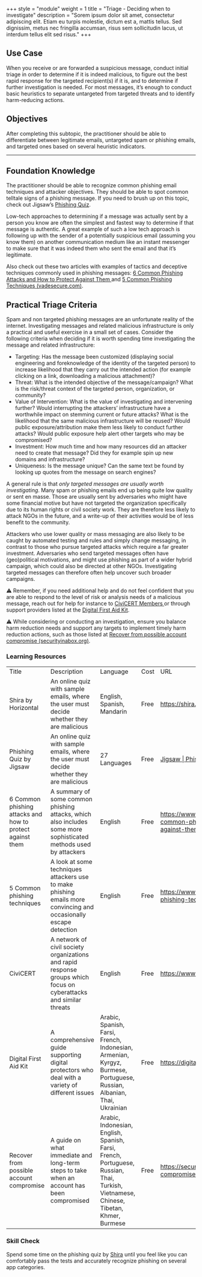 +++
style = "module"
weight = 1
title = "Triage - Deciding when to investigate"
description = "Sorem ipsum dolor sit amet, consectetur adipiscing elit. Etiam eu turpis molestie, dictum est a, mattis tellus. Sed dignissim, metus nec fringilla accumsan, risus sem sollicitudin lacus, ut interdum tellus elit sed risus."
+++

## Use Case

When you receive or are forwarded a suspicious message, conduct initial triage in order to determine if it is indeed malicious, to figure out the best rapid response for the targeted recipient(s) if it is, and to determine if further investigation is needed. For most messages, it’s enough to conduct basic heuristics to separate untargeted from targeted threats and to identify harm-reducing actions.

## Objectives

After completing this subtopic, the practitioner should be able to differentiate between legitimate emails, untargeted spam or phishing emails, and targeted ones based on several heuristic indicators.

---

## Foundation Knowledge

The practitioner should be able to recognize common phishing email techniques and attacker objectives. They should be able to spot common telltale signs of a phishing message. If you need to brush up on this topic, check out Jigsaw’s [Phishing Quiz](https://phishingquiz.withgoogle.com/).

Low-tech approaches to determining if a message was actually sent by a person you know are often the simplest and fastest way to determine if that message is authentic. A great example of such a low tech approach is following up with the sender of a potentially suspicious email (assuming you know them) on another communication medium like an instant messenger to make sure that it was indeed them who sent the email and that it’s legitimate.

Also check out these two articles with examples of tactics and deceptive techniques commonly used in phishing messages: [6 Common Phishing Attacks and How to Protect Against Them ](https://www.tripwire.com/state-of-security/6-common-phishing-attacks-and-how-to-protect-against-them)and [5 Common Phishing Techniques (vadesecure.com)](https://www.vadesecure.com/en/blog/5-common-phishing-techniques).

## Practical Triage Criteria

Spam and non targeted phishing messages are an unfortunate reality of the internet. Investigating messages and related malicious infrastructure is only a practical and useful exercise in a small set of cases. Consider the following criteria when deciding if it is worth spending time investigating the message and related infrastructure:

- Targeting: Has the message been customized (displaying social engineering and foreknowledge of the identity of the targeted person) to increase likelihood that they carry out the intended action (for example clicking on a link, downloading a malicious attachment)?
- Threat: What is the intended objective of the message/campaign? What is the risk/threat context of the targeted person, organization, or community?
- Value of Intervention: What is the value of investigating and intervening further? Would interrupting the attackers’ infrastructure have a worthwhile impact on stemming current or future attacks? What is the likelihood that the same malicious infrastructure will be reused? Would public exposure/attribution make them less likely to conduct further attacks? Would public exposure help alert other targets who may be compromised?
- Investment: How much time and how many resources did an attacker need to create that message? Did they for example spin up new domains and infrastructure?
- Uniqueness: Is the message unique? Can the same text be found by looking up quotes from the message on search engines?

A general rule is that _only targeted messages are usually worth investigating_. Many spam or phishing emails end up being quite low quality or sent en masse. Those are usually sent by adversaries who might have some financial motive but have not targeted the organization specifically due to its human rights or civil society work. They are therefore less likely to attack NGOs in the future, and a write-up of their activities would be of less benefit to the community.

Attackers who use lower quality or mass messaging are also likely to be caught by automated testing and rules and simply change messaging, in contrast to those who pursue targeted attacks which require a far greater investment. Adversaries who send targeted messages often have (geo)political motivations, and might use phishing as part of a wider hybrid campaign, which could also be directed at other NGOs. Investigating targeted messages can therefore often help uncover such broader campaigns.

⚠️ Remember, if you need additional help and do not feel confident that you are able to respond to the level of risk or analysis needs of a malicious message, reach out for help for instance to [CiviCERT Members ](https://www.civicert.org/)or through support providers listed at the [Digital First Aid Kit](https://digitalfirstaid.org/).

⚠️ While considering or conducting an investigation, ensure you balance harm reduction needs and support any targets to implement timely harm reduction actions, such as those listed at [Recover from possible account compromise (securityinabox.org)](https://securityinabox.org/en/communication/account-compromise/).

### Learning Resources

<table>
  <tr>
   <td>Title
   </td>
   <td>Description
   </td>
   <td>Language
   </td>
   <td>Cost
   </td>
   <td>URL
   </td>
  </tr>
  <tr>
   <td>Shira by Horizontal
   </td>
   <td>An online quiz with sample emails, where the user must decide whether they are malicious
   </td>
   <td>English, Spanish, Mandarin
   </td>
   <td>Free
   </td>
   <td><a href="https://shira.app">https://shira.app</a> 
   </td>
  </tr>
  <tr>
   <td>Phishing Quiz by Jigsaw
   </td>
   <td>An online quiz with sample emails, where the user must decide whether they are malicious
   </td>
   <td>27 Languages
   </td>
   <td>Free
   </td>
   <td><a href="https://phishingquiz.withgoogle.com/">Jigsaw | Phishing Quiz</a>
   </td>
  </tr>
  <tr>
   <td>6 Common phishing attacks and how to protect against them
   </td>
   <td>A summary of some common phishing attacks, which also includes some more sophisticated methods used by attackers
   </td>
   <td>English
   </td>
   <td>Free
   </td>
   <td><a href="https://www.tripwire.com/state-of-security/6-common-phishing-attacks-and-how-to-protect-against-them">https://www.tripwire.com/state-of-security/6-common-phishing-attacks-and-how-to-protect-against-them</a> 
   </td>
  </tr>
  <tr>
   <td>5 Common phishing techniques
   </td>
   <td>A look at some techniques attackers use to make phishing emails more convincing and occasionally escape detection
   </td>
   <td>English
   </td>
   <td>Free
   </td>
   <td><a href="https://www.vadesecure.com/en/blog/5-common-phishing-techniques">https://www.vadesecure.com/en/blog/5-common-phishing-techniques</a> 
   </td>
  </tr>
  <tr>
   <td>CiviCERT
   </td>
   <td>A network of civil society organizations and rapid response groups which focus on cyberattacks and similar threats
   </td>
   <td>English
   </td>
   <td>Free
   </td>
   <td><a href="https://www.civicert.org/">https://www.civicert.org/</a> 
   </td>
  </tr>
  <tr>
   <td>Digital First Aid Kit
   </td>
   <td>A comprehensive guide supporting digital protectors who deal with a variety of different issues
   </td>
   <td>Arabic, Spanish, Farsi, French, Indonesian, Armenian, Kyrgyz, Burmese, Portuguese, Russian, Albanian, Thai, Ukrainian
   </td>
   <td>Free
   </td>
   <td><a href="https://digitalfirstaid.org/en/index.html">https://digitalfirstaid.org/</a>
   </td>
  </tr>
  <tr>
   <td>Recover from possible account compromise
   </td>
   <td>A guide on what immediate and long-term steps to take when an account has been compromised
   </td>
   <td>Arabic, Indonesian, English, Spanish, Farsi, French, Portuguese, Russian, Thai, Turkish, Vietnamese, Chinese, Tibetan, Khmer, Burmese 
   </td>
   <td>Free
   </td>
   <td><a href="https://securityinabox.org/en/communication/account-compromise/">https://securityinabox.org/en/communication/account-compromise/</a> 
   </td>
  </tr>
</table>

### Skill Check

Spend some time on the phishing quiz by [Shira](https://shira.app/) until you feel like you can comfortably pass the tests and accurately recognize phishing on several app categories.